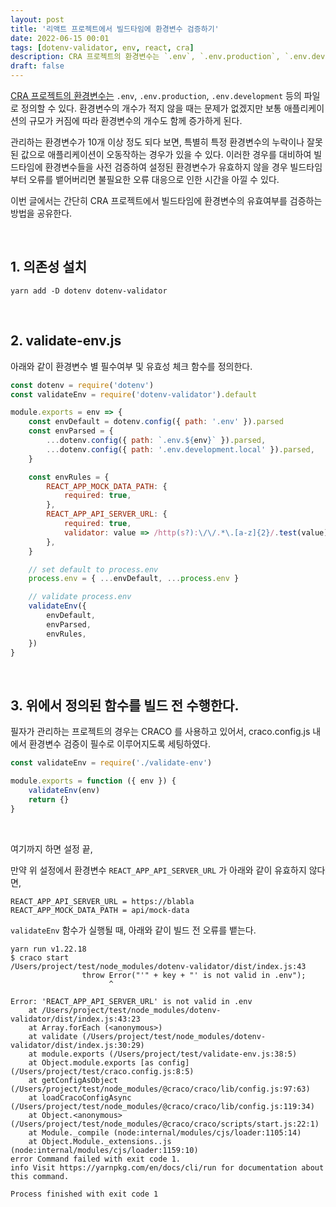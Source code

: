 ```yaml
---
layout: post
title: '리액트 프로젝트에서 빌드타임에 환경변수 검증하기'
date: 2022-06-15 00:01
tags: [dotenv-validator, env, react, cra]
description: CRA 프로젝트의 환경변수는 `.env`, `.env.production`, `.env.development` 등의 파일로 정의할 수 있다. 환경변수의 개수가 적지 않을 때는 문제가 없겠지만 보통 애플리케이션의 규모가 커짐에 따라 환경변수의 개수도 함께 증가하게 된다.
draft: false
---
```


[CRA 프로젝트의 환경변수는](https://create-react-app.dev/docs/adding-custom-environment-variables/#adding-development-environment-variables-in-env) `.env`, `.env.production`, `.env.development` 등의 파일로 정의할 수 있다. 환경변수의 개수가 적지 않을 때는 문제가 없겠지만 보통 애플리케이션의 규모가 커짐에 따라 환경변수의 개수도 함께 증가하게 된다.

관리하는 환경변수가 10개 이상 정도 되다 보면, 특별히 특정 환경변수의 누락이나 잘못된 값으로 애플리케이션이 오동작하는 경우가 있을 수 있다. 이러한 경우를 대비하여 빌드타임에 환경변수들을 사전 검증하여 설정된 환경변수가 유효하지 않을 경우 빌드타임 부터 오류를 뱉어버리면 불필요한 오류 대응으로 인한 시간을 아낄 수 있다.

이번 글에서는 간단히 CRA 프로젝트에서 빌드타임에 환경변수의 유효여부를 검증하는 방법을 공유한다.

<br/>

## 1. 의존성 설치

```
yarn add -D dotenv dotenv-validator
```

<br/>

## 2. validate-env.js

아래와 같이 환경변수 별 필수여부 및 유효성 체크 함수를 정의한다.

```js
const dotenv = require('dotenv')
const validateEnv = require('dotenv-validator').default

module.exports = env => {
    const envDefault = dotenv.config({ path: '.env' }).parsed
    const envParsed = {
        ...dotenv.config({ path: `.env.${env}` }).parsed,
        ...dotenv.config({ path: '.env.development.local' }).parsed,
    }

    const envRules = {
        REACT_APP_MOCK_DATA_PATH: {
            required: true,
        },
        REACT_APP_API_SERVER_URL: {
            required: true,
            validator: value => /http(s?):\/\/.*\.[a-z]{2}/.test(value),
        },
    }

    // set default to process.env
    process.env = { ...envDefault, ...process.env }

    // validate process.env
    validateEnv({
        envDefault,
        envParsed,
        envRules,
    })
}
```

<br/>

## 3. 위에서 정의된 함수를 빌드 전 수행한다.
필자가 관리하는 프로젝트의 경우는 CRACO 를 사용하고 있어서, craco.config.js 내에서 환경변수 검증이 필수로 이루어지도록 세팅하였다.

```js
const validateEnv = require('./validate-env')

module.exports = function ({ env }) {
    validateEnv(env)
    return {}
}
```

<br/>


여기까지 하면 설정 끝,

만약 위 설정에서 환경변수 `REACT_APP_API_SERVER_URL` 가 아래와 같이 유효하지 않다면, 
```{1}
REACT_APP_API_SERVER_URL = https://blabla
REACT_APP_MOCK_DATA_PATH = api/mock-data
```


`validateEnv` 함수가 실행될 때, 아래와 같이 빌드 전 오류를 뱉는다.

```{7}
yarn run v1.22.18
$ craco start
/Users/project/test/node_modules/dotenv-validator/dist/index.js:43
                throw Error("'" + key + "' is not valid in .env");
                      ^

Error: 'REACT_APP_API_SERVER_URL' is not valid in .env
    at /Users/project/test/node_modules/dotenv-validator/dist/index.js:43:23
    at Array.forEach (<anonymous>)
    at validate (/Users/project/test/node_modules/dotenv-validator/dist/index.js:30:29)
    at module.exports (/Users/project/test/validate-env.js:38:5)
    at Object.module.exports [as config] (/Users/project/test/craco.config.js:8:5)
    at getConfigAsObject (/Users/project/test/node_modules/@craco/craco/lib/config.js:97:63)
    at loadCracoConfigAsync (/Users/project/test/node_modules/@craco/craco/lib/config.js:119:34)
    at Object.<anonymous> (/Users/project/test/node_modules/@craco/craco/scripts/start.js:22:1)
    at Module._compile (node:internal/modules/cjs/loader:1105:14)
    at Object.Module._extensions..js (node:internal/modules/cjs/loader:1159:10)
error Command failed with exit code 1.
info Visit https://yarnpkg.com/en/docs/cli/run for documentation about this command.

Process finished with exit code 1
```
